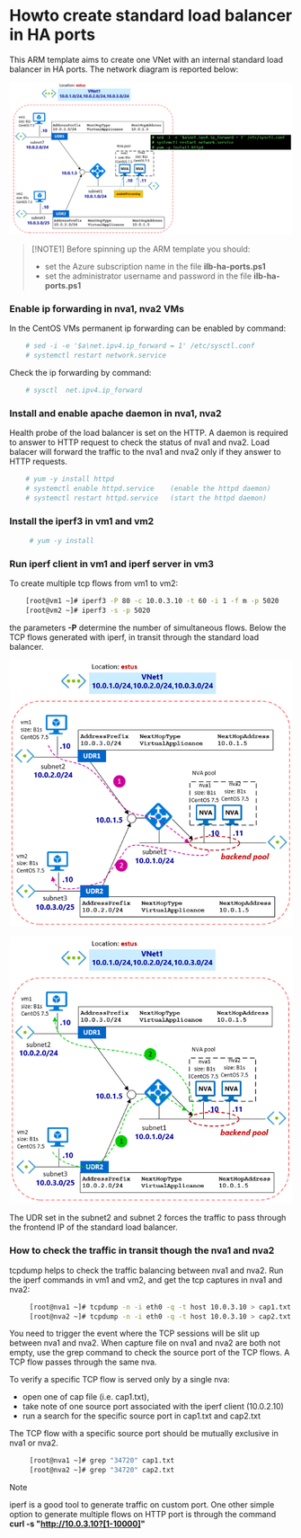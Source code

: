 <properties
pageTitle= '101 Azure ARM template to create a standard load balancer in HA ports'
description= "Azure standard load balancer in HA ports"
documentationcenter: na
services=""
documentationCenter="na"
authors="fabferri"
manager=""
editor=""/>

<tags
   ms.service="configuration-Example-Azure"
   ms.devlang="na"
   ms.topic="article"
   ms.tgt_pltfrm="na"
   ms.workload="na"
   ms.date="20/07/2018"
   ms.author="fabferri" />

# Howto create standard load balancer in HA ports
This ARM template aims to create one VNet with an internal standard load balancer in HA ports.
The network diagram is reported below:

[![1]][1]

> [!NOTE1]
> Before spinning up the ARM template you should:
> * set the Azure subscription name in the file **ilb-ha-ports.ps1**
> * set the administrator username and password in the file **ilb-ha-ports.ps1**
>

### Enable ip forwarding in nva1, nva2 VMs
In the CentOS VMs permanent ip forwarding can be enabled by command:

```bash
    # sed -i -e '$a\net.ipv4.ip_forward = 1' /etc/sysctl.conf
    # systemctl restart network.service
```

Check the ip forwarding by command:

```bash
    # sysctl  net.ipv4.ip_forward
```

### Install and enable apache daemon in nva1, nva2
Health probe of the load balancer is set on the HTTP. A daemon is required to answer to HTTP request to check the status of nva1 and nva2. Load balacer will forward the traffic to the nva1 and nva2 only if they answer to HTTP requests.

``` bash
    # yum -y install httpd
    # systemctl enable httpd.service    (enable the httpd daemon)
    # systemctl restart httpd.service   (start the httpd daemon)
```
### Install the iperf3 in vm1 and vm2

```bash
     # yum -y install
```

### Run iperf client in vm1 and iperf server in vm3
To create multiple tcp flows from vm1 to vm2:

```bash
    [root@vm1 ~]# iperf3 -P 80 -c 10.0.3.10 -t 60 -i 1 -f m -p 5020
    [root@vm2 ~]# iperf3 -s -p 5020
```

the parameters **-P** determine the number of simultaneous flows.
Below the TCP flows generated with iperf, in transit through the standard load balancer.

[![2]][2]

[![3]][3]

The UDR set in the subnet2 and subnet 2 forces the traffic to pass through the frontend IP of the standard load balancer.

### How to check the traffic in transit though the nva1 and nva2
tcpdump helps to check the traffic balancing between nva1 and nva2.
Run the iperf commands in vm1 and vm2, and get the tcp captures in nva1 and nva2:

```bash
     [root@nva1 ~]# tcpdump -n -i eth0 -q -t host 10.0.3.10 > cap1.txt
     [root@nva2 ~]# tcpdump -n -i eth0 -q -t host 10.0.3.10 > cap2.txt
```

You need to trigger the event where the TCP sessions will be slit up between nva1 and nva2.
When capture file on nva1 and nva2 are both not empty, use the grep command to check the source port of the TCP flows.
A TCP flow passes through the same nva.

To verify a specific TCP flow is served only by a single nva:
- open one of cap file (i.e. cap1.txt),
- take note of one source port associated with the iperf client (10.0.2.10)
- run a search for the specific source port in cap1.txt and cap2.txt

The TCP flow with a specific source port should be mutually exclusive in nva1 or nva2.

```bash
     [root@nva1 ~]# grep "34720" cap1.txt
     [root@nva2 ~]# grep "34720" cap2.txt
```

> [!NOTE]
> iperf is a good tool to generate traffic on custom port. 
> One other simple option to generate multiple flows on HTTP port is through the command
> **curl -s "http://10.0.3.10?[1-10000]"**
>

<!--Image References-->

[1]: ./media/network-diagram.png "network diagram"
[2]: ./media/flow1.png "tcp flow transit from vm1 to vm2"
[3]: ./media/flow2.png "tcp flow transit from vm2 to vm1"

<!--Link References-->

